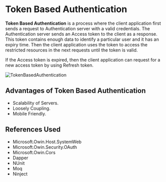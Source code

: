 # Token Based Authentication

**Token Based Authentication** is a process where the client application first sends a request to Authentication server with a valid credentials. The Authentication server sends an Access token to the client as a response. This token contains enough data to identify a particular user and it has an expiry time. Then the client application uses the token to access the restricted resources in the next requests until the token is valid.

If the Access token is expired, then the client application can request for a new access token by using Refresh token.

![TokenBasedAuthentication](https://csharpcorner.azureedge.net/article/web-ap/Images/TokenBasedAuthorization_1.png)

## Advantages of Token Based Authentication

* Scalability of Servers.
* Loosely Coupling.
* Mobile Friendly.

## References Used

* Microsoft.Owin.Host.SystemWeb
* Microsoft.Owin.Security.OAuth
* Microsoft.Owin.Cors
* Dapper
* NUnit
* Moq
* Ninject

